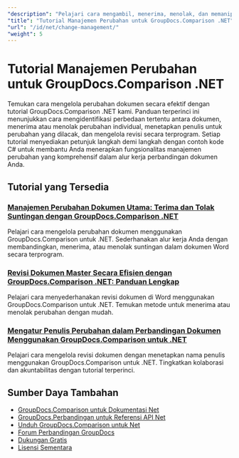 ```yaml
---
"description": "Pelajari cara mengambil, menerima, menolak, dan memanipulasi perubahan yang terdeteksi antara dokumen dengan GroupDocs.Comparison untuk .NET."
"title": "Tutorial Manajemen Perubahan untuk GroupDocs.Comparison .NET"
"url": "/id/net/change-management/"
"weight": 5
---
```


# Tutorial Manajemen Perubahan untuk GroupDocs.Comparison .NET

Temukan cara mengelola perubahan dokumen secara efektif dengan tutorial GroupDocs.Comparison .NET kami. Panduan terperinci ini menunjukkan cara mengidentifikasi perbedaan tertentu antara dokumen, menerima atau menolak perubahan individual, menetapkan penulis untuk perubahan yang dilacak, dan mengelola revisi secara terprogram. Setiap tutorial menyediakan petunjuk langkah demi langkah dengan contoh kode C# untuk membantu Anda menerapkan fungsionalitas manajemen perubahan yang komprehensif dalam alur kerja perbandingan dokumen Anda.

## Tutorial yang Tersedia

### [Manajemen Perubahan Dokumen Utama: Terima dan Tolak Suntingan dengan GroupDocs.Comparison .NET](./groupdocs-comparison-net-accept-reject-changes/)
Pelajari cara mengelola perubahan dokumen menggunakan GroupDocs.Comparison untuk .NET. Sederhanakan alur kerja Anda dengan membandingkan, menerima, atau menolak suntingan dalam dokumen Word secara terprogram.

### [Revisi Dokumen Master Secara Efisien dengan GroupDocs.Comparison .NET: Panduan Lengkap](./groupdocs-comparison-net-document-revisions-guide/)
Pelajari cara menyederhanakan revisi dokumen di Word menggunakan GroupDocs.Comparison untuk .NET. Temukan metode untuk menerima atau menolak perubahan dengan mudah.

### [Mengatur Penulis Perubahan dalam Perbandingan Dokumen Menggunakan GroupDocs.Comparison untuk .NET](./groupdocs-comparison-net-set-author-changes-document-comparison/)
Pelajari cara mengelola revisi dokumen dengan menetapkan nama penulis menggunakan GroupDocs.Comparison untuk .NET. Tingkatkan kolaborasi dan akuntabilitas dengan tutorial terperinci.

## Sumber Daya Tambahan

- [GroupDocs.Comparison untuk Dokumentasi Net](https://docs.groupdocs.com/comparison/net/)
- [GroupDocs.Perbandingan untuk Referensi API Net](https://reference.groupdocs.com/comparison/net/)
- [Unduh GroupDocs.Comparison untuk Net](https://releases.groupdocs.com/comparison/net/)
- [Forum Perbandingan GroupDocs](https://forum.groupdocs.com/c/comparison)
- [Dukungan Gratis](https://forum.groupdocs.com/)
- [Lisensi Sementara](https://purchase.groupdocs.com/temporary-license/)